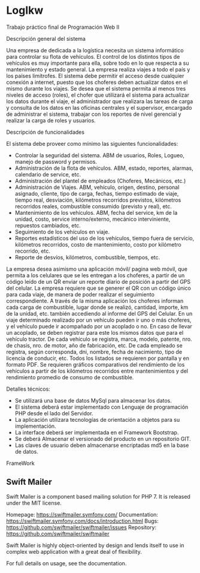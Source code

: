 # LogIkw
Trabajo práctico final de Programación Web II

Descripción general del sistema

Una empresa de dedicada a la logística necesita un sistema informático para controlar su flota de
vehículos.
El control de los distintos tipos de vehículos es muy importante para ella, sobre todo en lo que respecta a
su mantenimiento y estado general.
La empresa realiza viajes a todo el país y los países limítrofes.
El sistema debe permitir el acceso desde cualquier conexión a internet, puesto que los choferes deben
actualizar datos en el mismo durante los viajes.
Se desea que el sistema permita al menos tres niveles de acceso (roles), el chofer que utilizará el sistema
para actualizar los datos durante el viaje, el administrador que realizara las tareas de carga y consulta de
los datos en las oficinas centrales y el supervisor, encargado de administrar el sistema, trabajar con los
reportes de nivel gerencial y realizar la carga de roles y usuarios.

Descripción de funcionalidades

El sistema debe proveer como mínimo las siguientes funcionalidades:
  * Controlar la seguridad del sistema. ABM de usuarios, Roles, Logueo, manejo de password y
  permisos.
  * Administración de la flota de vehículos. ABM, estado, reportes, alarmas, calendario de service,
  etc.
  * Administración del plantel de empleados (Choferes, Mecánicos, etc.)
  * Administración de Viajes. ABM, vehículo, origen, destino, personal asignado, cliente, tipo de
  carga, fechas, tiempo estimado de viaje, tiempo real, desviación, kilómetros recorridos previstos,
  kilómetros recorridos reales, combustible consumido (previsto y real), etc.
  * Mantenimiento de los vehículos. ABM, fecha del service, km de la unidad, costo, service
  interno/externo, mecánico interviniente, repuestos cambiados, etc.
  * Seguimiento de los vehículos en viaje.
  * Reportes estadísticos del uso de los vehículos, tiempo fuera de servicio, kilómetros recorridos,
  costo de mantenimiento, costo por kilómetro recorrido, etc.
  * Reporte de desvíos, kilómetros, combustible, tiempos, etc.


La empresa desea asimismo una aplicación móvil/ pagina web móvil, que permita a los celulares que se
les entregan a los choferes, a partir de un código leído de un QR enviar un reporte diario de posición a
partir del GPS del celular. La empresa requiere que se generer el QR con un código único para cada viaje,
de manera de poder realizar el seguimiento correspondiente. A través de la misma aplicación los
choferes informan cada carga de combustible, lugar donde se realizó, cantidad, importe, km de la
unidad, etc. también accediendo al informe del GPS del Celular.
En un viaje determinado realizado por un vehículo pueden ir uno o más choferes, y el vehículo puede ir
acompañado por un acoplado o no. En caso de llevar un acoplado, se deben registrar para este los
mismos datos que para el vehículo tractor.
De cada vehículo se registra, marca, modelo, patente, nro. de chasis, nro. de motor, año de fabricación,
etc.
De cada empleado se registra, según corresponda, dni, nombre, fecha de nacimiento, tipo de licencia de
conducir, etc.
Todos los listados se requieren por pantalla y en formato PDF.
Se requieren gráficos comparativos del rendimiento de los vehículos a partir de los kilómetros recorridos
entre mantenimientos y del rendimiento promedio de consumo de combustible.


Detalles técnicos:

  * Se utilizará una base de datos MySql para almacenar los datos.
  * El sistema deberá estar implementado con Lenguaje de programación PHP desde el lado del
  Servidor.
  * La aplicación utilizara tecnologías de orientación a objetos para su implementación.
  * La interface deberá ser implementada en el Framework Bootstrap.
  * Se deberá Almacenar el versionado del producto en un repositorio GIT.
  * Las claves de usuario deben almacenarse encriptadas md5 en la base de datos.

FrameWork

Swift Mailer
------------

Swift Mailer is a component based mailing solution for PHP 7.
It is released under the MIT license.

   Homepage:      https://swiftmailer.symfony.com/
   Documentation: https://swiftmailer.symfony.com/docs/introduction.html
   Bugs:          https://github.com/swiftmailer/swiftmailer/issues
   Repository:    https://github.com/swiftmailer/swiftmailer

Swift Mailer is highly object-oriented by design and lends itself
to use in complex web application with a great deal of flexibility.

For full details on usage, see the documentation.
